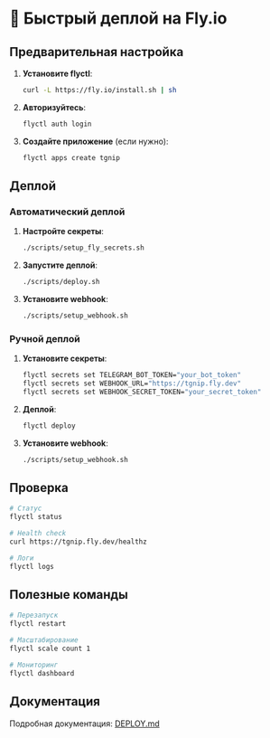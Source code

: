 # 🚀 Быстрый деплой на Fly.io

## Предварительная настройка

1. **Установите flyctl**:
   ```bash
   curl -L https://fly.io/install.sh | sh
   ```

2. **Авторизуйтесь**:
   ```bash
   flyctl auth login
   ```

3. **Создайте приложение** (если нужно):
   ```bash
   flyctl apps create tgnip
   ```

## Деплой

### Автоматический деплой

1. **Настройте секреты**:
   ```bash
   ./scripts/setup_fly_secrets.sh
   ```

2. **Запустите деплой**:
   ```bash
   ./scripts/deploy.sh
   ```

3. **Установите webhook**:
   ```bash
   ./scripts/setup_webhook.sh
   ```

### Ручной деплой

1. **Установите секреты**:
   ```bash
   flyctl secrets set TELEGRAM_BOT_TOKEN="your_bot_token"
   flyctl secrets set WEBHOOK_URL="https://tgnip.fly.dev"
   flyctl secrets set WEBHOOK_SECRET_TOKEN="your_secret_token"
   ```

2. **Деплой**:
   ```bash
   flyctl deploy
   ```

3. **Установите webhook**:
   ```bash
   ./scripts/setup_webhook.sh
   ```

## Проверка

```bash
# Статус
flyctl status

# Health check
curl https://tgnip.fly.dev/healthz

# Логи
flyctl logs
```

## Полезные команды

```bash
# Перезапуск
flyctl restart

# Масштабирование
flyctl scale count 1

# Мониторинг
flyctl dashboard
```

## Документация

Подробная документация: [DEPLOY.md](DEPLOY.md)
